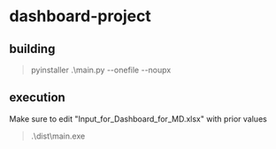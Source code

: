 # dashboard-project

## building
> pyinstaller .\main.py --onefile --noupx

## execution
Make sure to edit "Input_for_Dashboard_for_MD.xlsx" with prior values

> .\dist\main.exe